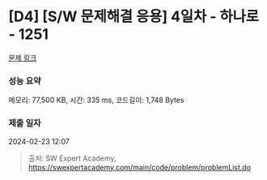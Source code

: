 # [D4] [S/W 문제해결 응용] 4일차 - 하나로 - 1251 

[문제 링크](https://swexpertacademy.com/main/code/problem/problemDetail.do?contestProbId=AV15StKqAQkCFAYD) 

### 성능 요약

메모리: 77,500 KB, 시간: 335 ms, 코드길이: 1,748 Bytes

### 제출 일자

2024-02-23 12:07



> 출처: SW Expert Academy, https://swexpertacademy.com/main/code/problem/problemList.do